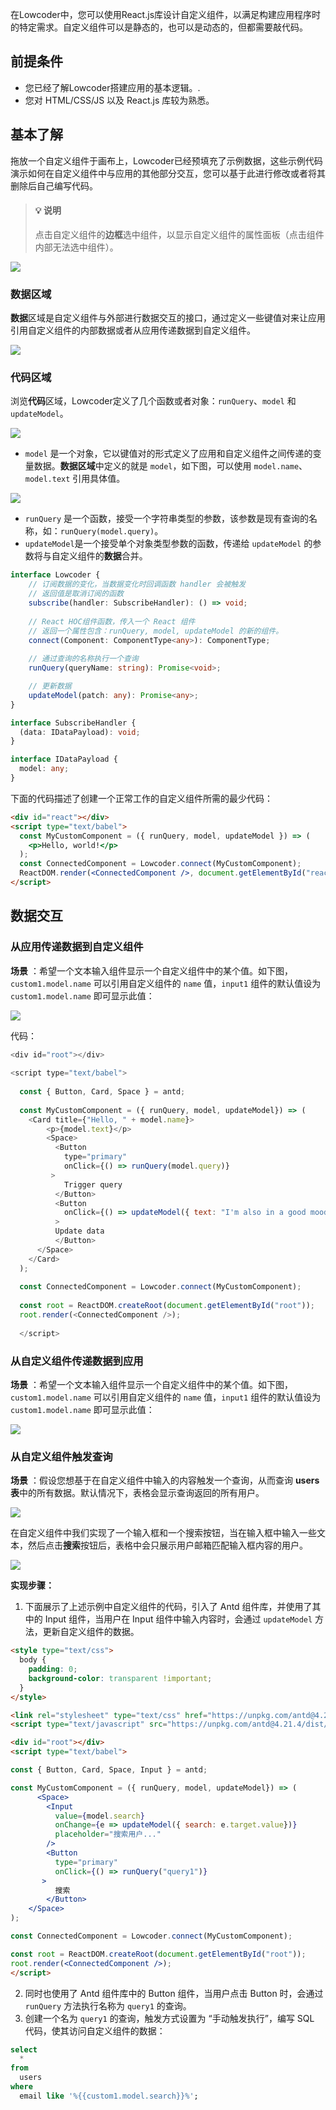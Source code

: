 在Lowcoder中，您可以使用React.js库设计自定义组件，以满足构建应用程序时的特定需求。自定义组件可以是静态的，也可以是动态的，但都需要敲代码。

## 前提条件

* 您已经了解Lowcoder搭建应用的基本逻辑。.
* 您对 HTML/CSS/JS 以及 React.js 库较为熟悉。

## 基本了解

拖放一个自定义组件于画布上，Lowcoder已经预填充了示例数据，这些示例代码演示如何在自定义组件中与应用的其他部分交互，您可以基于此进行修改或者将其删除后自己编写代码。

> #### 💡 说明
>
> 点击自定义组件的**边框**选中组件，以显示自定义组件的属性面板（点击组件内部无法选中组件）。

![](../assets/custom-component-1.png)

### 数据区域

**数据**区域是自定义组件与外部进行数据交互的接口，通过定义一些键值对来让应用引用自定义组件的内部数据或者从应用传递数据到自定义组件。

![](../assets/custom-component-2.png)

### 代码区域

浏览**代码**区域，Lowcoder定义了几个函数或者对象：`runQuery`、`model` 和 `updateModel`。

![](../assets/custom-component-3.png)

* `model` 是一个对象，它以键值对的形式定义了应用和自定义组件之间传递的变量数据。**数据区域**中定义的就是 `model`，如下图，可以使用 `model.name`、`model.text` 引用具体值。

![](../assets/14.png)

* `runQuery` 是一个函数，接受一个字符串类型的参数，该参数是现有查询的名称，如：`runQuery(model.query)`。
* `updateModel`是一个接受单个对象类型参数的函数，传递给 `updateModel` 的参数将与自定义组件的**数据**合并。

```typescript
interface Lowcoder {
    // 订阅数据的变化，当数据变化时回调函数 handler 会被触发
    // 返回值是取消订阅的函数
    subscribe(handler: SubscribeHandler): () => void;
  
    // React HOC组件函数，传入一个 React 组件
    // 返回一个属性包含：runQuery, model, updateModel 的新的组件。
    connect(Component: ComponentType<any>): ComponentType;
  
    // 通过查询的名称执行一个查询
    runQuery(queryName: string): Promise<void>;

    // 更新数据
    updateModel(patch: any): Promise<any>;
}

interface SubscribeHandler {
  (data: IDataPayload): void;
}

interface IDataPayload {
  model: any;
}
```

下面的代码描述了创建一个正常工作的自定义组件所需的最少代码：

```html
<div id="react"></div>
<script type="text/babel">
  const MyCustomComponent = ({ runQuery, model, updateModel }) => (
    <p>Hello, world!</p>
  );
  const ConnectedComponent = Lowcoder.connect(MyCustomComponent);
  ReactDOM.render(<ConnectedComponent />, document.getElementById("react"));
</script>
```

## 数据交互

### 从应用传递数据到自定义组件

**场景** ：希望一个文本输入组件显示一个自定义组件中的某个值。如下图，`custom1.model.name` 可以引用自定义组件的 `name` 值，`input1` 组件的默认值设为`custom1.model.name` 即可显示此值：

![](../assets/custom-component-5.png)

代码：

```javascript
<div id="root"></div>
  
<script type="text/babel">
  
  const { Button, Card, Space } = antd;
  
  const MyCustomComponent = ({ runQuery, model, updateModel}) => (
    <Card title={"Hello, " + model.name}>
        <p>{model.text}</p>
        <Space>
          <Button
            type="primary"
            onClick={() => runQuery(model.query)}
         >
            Trigger query
          </Button>
          <Button
            onClick={() => updateModel({ text: "I'm also in a good mood!" })}
          >
          Update data
          </Button>
      </Space>
    </Card>
  );
  
  const ConnectedComponent = Lowcoder.connect(MyCustomComponent);
  
  const root = ReactDOM.createRoot(document.getElementById("root"));
  root.render(<ConnectedComponent />);
  
  </script>
```

### 从自定义组件传递数据到应用

 **场景** ：希望一个文本输入组件显示一个自定义组件中的某个值。如下图，`custom1.model.name` 可以引用自定义组件的 `name` 值，`input1` 组件的默认值设为`custom1.model.name` 即可显示此值：

![](../assets/custom-component-6.png)

### 从自定义组件触发查询

 **场景** ：假设您想基于在自定义组件中输入的内容触发一个查询，从而查询 **users 表**中的所有数据。默认情况下，表格会显示查询返回的所有用户。

![](../assets/custom-component-7.png)

在自定义组件中我们实现了一个输入框和一个搜索按钮，当在输入框中输入一些文本，然后点击**搜索**按钮后，表格中会只展示用户邮箱匹配输入框内容的用户。

![](../assets/custom-component-8.png)

**实现步骤：**

1. 下面展示了上述示例中自定义组件的代码，引入了 Antd 组件库，并使用了其中的 Input 组件，当用户在 Input 组件中输入内容时，会通过 `updateModel` 方法，更新自定义组件的数据。

```html
<style type="text/css">
  body {
    padding: 0;
    background-color: transparent !important;
  }
</style>

<link rel="stylesheet" type="text/css" href="https://unpkg.com/antd@4.21.4/dist/antd.min.css"/>
<script type="text/javascript" src="https://unpkg.com/antd@4.21.4/dist/antd.min.js" ></script>

<div id="root"></div>
<script type="text/babel">

const { Button, Card, Space, Input } = antd;

const MyCustomComponent = ({ runQuery, model, updateModel}) => (
      <Space>
        <Input
          value={model.search}
          onChange={e => updateModel({ search: e.target.value})}
          placeholder="搜索用户..."
        />
        <Button
          type="primary"
          onClick={() => runQuery("query1")}
       >
          搜索
        </Button>
    </Space>
);

const ConnectedComponent = Lowcoder.connect(MyCustomComponent);

const root = ReactDOM.createRoot(document.getElementById("root"));
root.render(<ConnectedComponent />);
</script>
```

2. 同时也使用了 Antd 组件库中的 Button 组件，当用户点击 Button 时，会通过 `runQuery` 方法执行名称为 `query1` 的查询。
3. 创建一个名为 `query1` 的查询，触发方式设置为 “手动触发执行”，编写 SQL 代码，使其访问自定义组件的数据：

```sql
select
  *
from
  users
where
  email like '%{{custom1.model.search}}%';
```